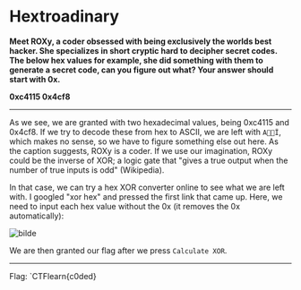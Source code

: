# Hextroadinary

**Meet ROXy, a coder obsessed with being exclusively the worlds best hacker. She specializes in short cryptic hard to decipher secret codes. The below hex values for example, she did something with them to generate a secret code, can you figure out what? Your answer should start with 0x.**

**0xc4115 0x4cf8**

---

As we see, we are granted with two hexadecimal values, being 0xc4115 and 0x4cf8. If we try to decode these from hex to ASCII, we are left with `AÏ`, which makes no sense, so we have to figure something else out here. As the caption suggests, ROXy is a coder. If we use our imagination, ROXy could be the inverse of XOR; a logic gate that "gives a true output when the number of true inputs is odd" (Wikipedia). 

In that case, we can try a hex XOR converter online to see what we are left with. I googled "xor hex" and pressed the first link that came up. Here, we need to input each hex value without the 0x (it removes the 0x automatically):

![bilde](https://user-images.githubusercontent.com/70077872/216547272-c9d7f425-3b8b-440f-9df2-99e460367241.png)

We are then granted our flag after we press `Calculate XOR`.

---

Flag: `CTFlearn{c0ded}
